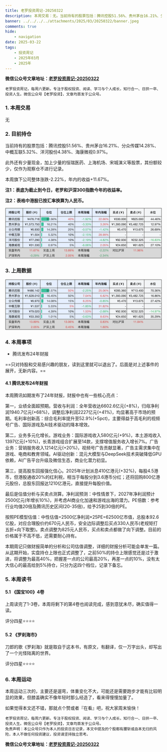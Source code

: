```yaml
---
title: 老罗投资周记-20250322
description: 本周交易：无。当前持有的股票包括：腾讯控股51.56%、贵州茅台16.21%、分众传媒14.28%、中概互联5.32%、洋河股份4.38%、海康微视0.97%。此外还有少量现金，加上少量的恒瑞医药、上海机场、宋城演义等股票，其份额较少，仅作为观察仓不进行记录。本周旗下公司整体涨跌-2.22%，年内的收益+11.67%。
banner: ../../../../attachments/2025/03/20250322/banner.jpeg
comments: true
hide:
    - navigation
date: 2025-03-22
tags:
    - 投资周记
    - 2025年03月
    - 2025年
---
```


__微信公众号文章地址：[老罗投资周记-20250322](https://mp.weixin.qq.com/s/fwYscet57aTPR16zcj12Kg)__

```
老罗投资周记，每周六更新。专注于股权投资、阅读、学习与个人成长，知行合一、日拱一卒、投资人生。微信公众号【老罗投资】，文章均首发于公众号。
```

### 1. 本周交易

无

### 2. 目前持仓

当前持有的股票包括：腾讯控股51.56%、贵州茅台16.21%、分众传媒14.28%、中概互联5.32%、洋河股份4.38%、海康微视0.97%。

此外还有少量现金，加上少量的恒瑞医药、上海机场、宋城演义等股票，其份额较少，仅作为观察仓不进行记录。

本周旗下公司整体涨跌<span class="green">-2.22%</span>，年内的收益<span class="red">+11.67%</span>。

**注1：表底为截止到今日，老罗和沪深300指数今年的收益率。**

**注2：表格中港股已按汇率换算为人民币。**

![目前持仓](../../../attachments/2025/03/20250322/1.jpg)

### 3. 上周数据

![上周数据](../../../attachments/2025/03/20250322/2.jpg)

### 4. 本周事项

+ 腾讯发布24年财报

==只对持股和交易感兴趣的朋友，读到这里就可以退出了。后面是对上述事件的展开，无新内容。==

#### 4.1 腾讯发布24年财报

本周腾讯如期发布了24年财报，财报中也有一些核心亮点：

第一，业绩全面超预期。营收与利润：全年营收达6602.6亿元(+8%)，归母净利润1940.7亿元(+68%)，调整后净利润2227亿元(+41%)，均显著高于市场的预期。毛利率创新高：综合毛利率提升至52.9%(+5pct)，主要得益于高毛利的视频号广告、国际游戏及AI技术驱动的降本增效。

第二，业务多元化增长。游戏业务：国际游戏收入580亿元(+9%)，本土游戏收入1397亿元(+10%)，长青游戏组合扩展至14款，支撑增值服务收入增长7%。广告业务：营销服务收入1214亿元(+20%)，视频号广告贡献显著，广告主需求集中在游戏、电商和教育领域。AI驱动创新：混元大模型与DeepSeek技术突破降低GPU依赖，AI广告平台升级及微信生态，商业化潜力初显。

第三，提高股东回报强化信心。2025年计划派息410亿港元(+32%)，每股4.5港币，但港股通收20%的红利税，相当于每股分到3.6港币分红；还将回购800亿港元股份，总股东回报达1210亿港元，直接提升每股价值。

最后是估值分析与买卖点测算。净利润预测：中性情景下，2027年净利润预计2500亿元(年增长10%)，并考虑AI商业化加速和游戏出海的潜力。PE倍数：参考行业均值20倍及腾讯历史区间(20-35倍)，给予25到30倍的PE。

按照PE模型估值：中性估值=2500亿净利润×25PE=62500亿市值，总股本92.6亿股，对应合理股价约670元人民币，安全边际调整后买点330人民币(老规矩打五折+向下取整)。卖点调整为825元人民币，买点和卖点都做了向下调整。目前的价格属于不高不低，还需要耐心持有。

本期周记只做财报简单的分析和公司估值调整，详细的财报分析可能会单发一篇。从这期开始，实盘持仓上限也正式调整了，之前50%的持仓上限感觉还是过于激进，将调整为最高40%，把握差一点的公司最高20%，再差一点的10%，没有太大信心的最高给到5%持仓，只分为这四个档位，记录下备忘。

### 5. 本周读书

#### 5.1 《国宝100》4卷

上周读完了1-3卷，本周将剩下的第4卷也阅读完成，感到意犹未尽，确实值得一读。

评分四星⭐️⭐️⭐️⭐️

#### 5.2 《罗刹海市》

刀郎的歌《罗刹海》就是取自于这本书，有原文，有翻译，仅一万字出头，却写出了一个光怪陆离的世界。

评分四星⭐️⭐️⭐️⭐️

### 6. 本周运动

本周运动三次的，主要还是遛弯，体重变化不大，可能还是需要跑步才能有比较明显的效果，但膝盖确实不像年轻时那么经造了，看来得慢慢加量了。

如果觉得本文还不错，那就点个赞或者『在看』吧，祝大家周末愉快！

```
老罗投资周记，每周六更新。专注于股权投资、阅读、学习与个人成长，知行合一、日拱一卒、投资人生。微信公众号【老罗投资】，文章均首发于公众号。
免责声明：本公众号只作为本人的投资日志记录，本文中提及的个股都有腰斩或血本无归的风险，本人不做任何投资建议，投资请坚持独立思考。
```

__微信公众号文章地址：[老罗投资周记-20250322](https://mp.weixin.qq.com/s/fwYscet57aTPR16zcj12Kg)__